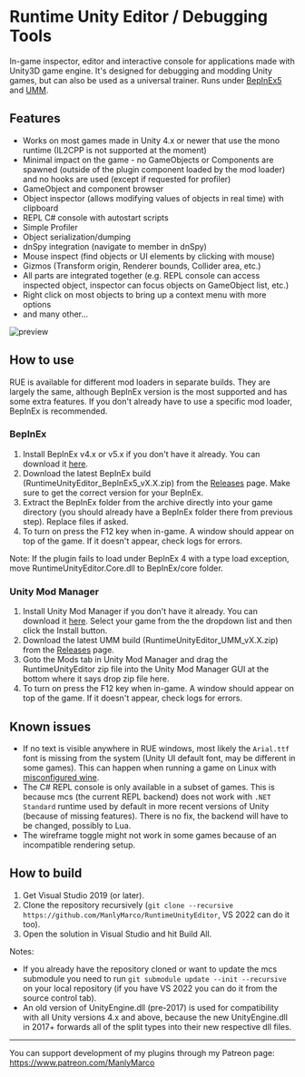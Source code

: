 # Runtime Unity Editor / Debugging Tools
In-game inspector, editor and interactive console for applications made with Unity3D game engine. It's designed for debugging and modding Unity games, but can also be used as a universal trainer. Runs under [BepInEx5](https://github.com/BepInEx/BepInEx) and [UMM](https://github.com/newman55/unity-mod-manager).

## Features
- Works on most games made in Unity 4.x or newer that use the mono runtime (IL2CPP is not supported at the moment)
- Minimal impact on the game - no GameObjects or Components are spawned (outside of the plugin component loaded by the mod loader) and no hooks are used (except if requested for profiler)
- GameObject and component browser
- Object inspector (allows modifying values of objects in real time) with clipboard
- REPL C# console with autostart scripts
- Simple Profiler
- Object serialization/dumping
- dnSpy integration (navigate to member in dnSpy)
- Mouse inspect (find objects or UI elements by clicking with mouse)
- Gizmos (Transform origin, Renderer bounds, Collider area, etc.)
- All parts are integrated together (e.g. REPL console can access inspected object, inspector can focus objects on GameObject list, etc.)
- Right click on most objects to bring up a context menu with more options
- and many other...

![preview](https://user-images.githubusercontent.com/39247311/208912018-014154e1-7ad8-4df0-a4a3-662c334ccedc.jpg)

## How to use
RUE is available for different mod loaders in separate builds. They are largely the same, although BepInEx version is the most supported and has some extra features. If you don't already have to use a specific mod loader, BepInEx is recommended.

### BepInEx
1. Install BepInEx v4.x or v5.x if you don't have it already. You can download it [here](https://github.com/BepInEx/BepInEx).
2. Download the latest BepInEx build (RuntimeUnityEditor_BepInEx5_vX.X.zip) from the [Releases](https://github.com/ManlyMarco/RuntimeUnityEditor/releases) page. Make sure to get the correct version for your BepInEx.
3. Extract the BepInEx folder from the archive directly into your game directory (you should already have a BepInEx folder there from previous step). Replace files if asked.
4. To turn on press the F12 key when in-game. A window should appear on top of the game. If it doesn't appear, check logs for errors.

Note: If the plugin fails to load under BepInEx 4 with a type load exception, move RuntimeUnityEditor.Core.dll to BepInEx/core folder.

### Unity Mod Manager
1. Install Unity Mod Manager if you don't have it already. You can download it [here](https://www.nexusmods.com/site/mods/21). Select your game from the the dropdown list and then click the Install button.
2. Download the latest UMM build (RuntimeUnityEditor_UMM_vX.X.zip) from the [Releases](https://github.com/ManlyMarco/RuntimeUnityEditor/releases) page.
3. Goto the Mods tab in Unity Mod Manager and drag the RuntimeUnityEditor zip file into the Unity Mod Manager GUI at the bottom where it says drop zip file here.
4. To turn on press the F12 key when in-game. A window should appear on top of the game. If it doesn't appear, check logs for errors.


## Known issues
- If no text is visible anywhere in RUE windows, most likely the `Arial.ttf` font is missing from the system (Unity UI default font, may be different in some games). This can happen when running a game on Linux with [misconfigured wine](https://github.com/ManlyMarco/RuntimeUnityEditor/issues/55).
- The C# REPL console is only available in a subset of games. This is because mcs (the current REPL backend) does not work with `.NET Standard` runtime used by default in more recent versions of Unity (because of missing features). There is no fix, the backend will have to be changed, possibly to Lua.
- The wireframe toggle might not work in some games because of an incompatible rendering setup.


## How to build
1. Get Visual Studio 2019 (or later).
2. Clone the repository recursively (`git clone --recursive https://github.com/ManlyMarco/RuntimeUnityEditor`, VS 2022 can do it too). 
3. Open the solution in Visual Studio and hit Build All.

Notes:
- If you already have the repository cloned or want to update the mcs submodule you need to run `git submodule update --init --recursive` on your local repository (if you have VS 2022 you can do it from the source control tab).
- An old version of UnityEngine.dll (pre-2017) is used for compatibility with all Unity versions 4.x and above, because the new UnityEngine.dll in 2017+ forwards all of the split types into their new respective dll files.

---

You can support development of my plugins through my Patreon page: https://www.patreon.com/ManlyMarco
